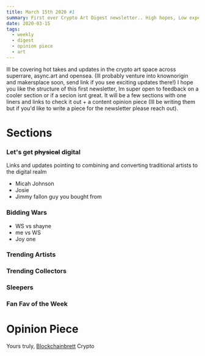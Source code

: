 ```yaml
---
title: March 15th 2020 #1
summary: First ever Crypto Art Digest newsletter.. High hopes, Low expectations
date: 2020-03-15
tags:
  - weekly
  - digest
  - opinion piece
  - art
---
```


Ill be covering hot takes and updates in the crypto art space across superrare, async.art and opensea. (Ill probably venture into knownorigin and makersplace soon, send link if you see exciting updates there!) I hope you like the structure of this first newsletter, Im super open to feedback on a cooler section or if a secion isnt great. It will be a few sections with one liners and links to check it out + a content opinion piece (Ill be writing them but if you'd like to write a piece for the newsletter please reach out).

# Sections

### Let's get ~~physical~~ digital
Links and updates pointing to combining and converting traditional artists to the digital realm

* Micah Johnson
* Josie
* Jimmy fallon guy you bought from

### Bidding Wars

* WS vs shayne
* me vs WS
* Joy one

### Trending Artists

### Trending Collectors 

### Sleepers

### Fan Fav of the Week

# Opinion Piece


Yours truly,
[Blockchainbrett](https://twitter.com/web3brett)
Crypto
